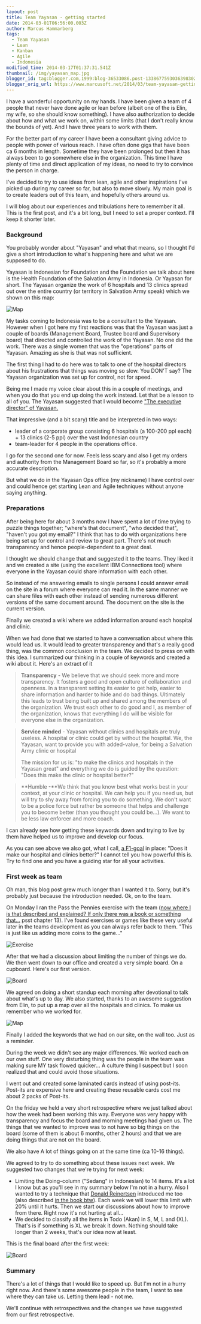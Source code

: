```yaml
---
layout: post
title: Team Yayasan - getting started
date: 2014-03-01T06:56:00.003Z
author: Marcus Hammarberg
tags:
  - Team Yayasan
  - Lean
  - Kanban
  - Agile
  - Indonesia
modified_time: 2014-03-17T01:37:31.541Z
thumbnail: /img/yayasan_map.jpg
blogger_id: tag:blogger.com,1999:blog-36533086.post-1338677593036398302
blogger_orig_url: https://www.marcusoft.net/2014/03/team-yayasan-getting-started.html
---
```


I have a wonderful opportunity on my hands. I have been given a team of 4 people that never have done agile or lean before (albeit one of the is Elin, my wife, so she should know something). I have also authorization to decide about how and what we work on, within some limits (that I don't really know the bounds of yet). And I have three years to work with them.

For the better part of my career I have been a consultant giving advice to people with power of various reach. I have often done gigs that have been ca 6 months in length. Sometime they have been prolonged but then it has always been to go somewhere else in the organization. This time I have plenty of time and direct application of my ideas, no need to try to convince the person in charge.

I've decided to try to use ideas from lean, agile and other inspirations I've picked up during my career so far, but also to move slowly. My main goal is to create leaders out of this team, and hopefully others around us.

I will blog about our experiences and tribulations here to remember it all. This is the first post, and it's a bit long, but I need to set a proper context. I'll keep it shorter later.

### Background

You probably wonder about "Yayasan" and what that means, so I thought I'd give a short introduction to what's happening here and what we are supposed to do.

Yayasan is Indonesian for Foundation and the Foundation we talk about here is the Health Foundation of the Salvation Army in Indonesia. Or Yayasan for short. The Yayasan organize the work of 6 hospitals and 13 clinics spread out over the entire country (or territory in Salvation Army speak) which we shown on this map:

![Map](/img/yayasan_map.jpg)

My tasks coming to Indonesia was to be a consultant to the Yayasan. However when I got here my first reactions was that the Yayasan was just a couple of boards (Management Board, Trustee board and Supervisory board) that directed and controlled the work of the Yayasan. No one did the work. There was a single women that was the "operations" parts of Yayasan. Amazing as she is that was not sufficient.

The first thing I had to do here was to talk to one of the hospital directors about his frustrations that things was moving so slow. You DON'T say? The Yayasan organization was set up for control, not for speed.

Being me I made my voice clear about this in a couple of meetings, and when you do that you end up doing the work instead. Let that be a lesson to all of you. The Yayasan suggested that I would become ["The executive director" of Yayasan.](http://www.linkedin.com/nhome/updates?topic=5844287070452850688)

That impressive (and a  bit scary) title and be interpreted in two ways:

- leader of a corporate group consisting 6 hospitals (a 100-200 ppl each) + 13 clinics (2-5 ppl) over the vast Indonesian country
- team-leader for 4 people in the operations office.

I go for the second one for now. Feels less scary and also I get my orders and authority from the Management Board so far, so it's probably a more accurate description.

But what we do in the Yayasan Ops office (my nickname) I have control over and could hence get starting Lean and Agile techniques without anyone saying anything.

### Preparations

After being here for about 3 months now I have spent a lot of time trying to puzzle things together; "where's that document", "who decided that", "haven't you got my email?" I think that has to do with organizations here being set up for control and review to great part. There's not much transparency and hence people-dependent to a great deal.

I thought we should change that and suggested it to the teams. They liked it and we created a site (using the excellent IBM Connections tool) where everyone in the Yayasan could share information with each other.

So instead of me answering emails to single persons I could answer email on the site in a forum where everyone can read it. In the same manner we can share files with each other instead of sending numerous different versions of the same document around. The document on the site is the current version.

Finally we created a wiki where we added information around each hospital and clinic.

When we had done that we started to have a conversation about where this would lead us. It would lead to greater transparency and that's a really good thing, was the common conclusion in the team. We decided to press on with this idea. I summarized our thinking in a couple of keywords and created a wiki about it. Here's an extract of it

> **Transparency** - We believe that we should seek more and more transparency. It fosters a good and open culture of collaboration and openness. In a transparent setting its easier to get help, easier to share information and harder to hide and do bad things.
> Ultimately this leads to trust being built up and shared among the members of the organization. We trust each other to do good and I, as member of the organization, knows that everything I do will be visible for everyone else in the organization.

> **Service minded** - Yayasan without clinics and hospitals are truly useless.
> A hospital or clinic could get by without the hospital.
> We, the Yayasan, want to provide you with added-value, for being a Salvation Army clinic or hospital
>
> The mission for us is: "to make the clinics and hospitals in the Yayasan great" and everything we do is guided by the question: "Does this make the clinic or hospital better?"

> **Humble -**We think that you know best what works best in your context, at your clinic or hospital. We can help you if you need us, but will try to shy away from forcing you to do something. We don't want to be a police force but rather be someone that helps and challenge you to become better (than you thought you could be...). We want to be less law enforcer and more coach.

I can already see how getting these keywords down and trying to live by them have helped us to improve and develop our focus.

As you can see above we also got, what I call, [a F1-goal](http://www.rosspettit.com/2006/12/it-might-make-car-go-faster-but-does.html) in place: "Does it make our hospital and clinics better?" I cannot tell you how powerful this is. Try to find one and you have a guiding star for all your activities.

### First week as team

Oh man, this blog post grew much longer than I wanted it to. Sorry, but it's probably just because the introduction needed. Ok, on to the team.

On Monday I ran the Pass the Pennies exercise with the team ([now where I is that described and explained? If only there was a book or something that...](http://bit.ly/theKanbanBook) psst chapter 13). I've found exercises or games like these very useful later in the teams development as you can always refer back to them. "This is just like us adding more coins to the game..."

![Exercise](/img/yayasan_exercise.jpg)

After that we had a discussion about limiting the number of things we do. We then went down to our office and created a very simple board. On a cupboard. Here's our first version.

![Board](/img/yayasan_board.jpg)

We agreed on doing a short standup each morning after devotional to talk about what's up to day. We also started, thanks to an awesome suggestion from Elin, to put up a map over all the hospitals and clinics.
To make us remember who we worked for.

![Map](/img/yayasan_board.jpg)

Finally I added the keywords that we had on our site, on the wall too.
Just as a reminder.

During the week we didn't see any major differences. We worked each on our own stuff. One very disturbing thing was the people in the team was making sure MY task flowed quicker... A culture thing I suspect but I soon realized that and could avoid those situations.

I went out and created some laminated cards instead of using post-its.
Post-its are expensive here and creating these reusable cards cost me about 2 packs of Post-its.

On the friday we held a very short retrospective where we just talked about how the week had been working this way. Everyone was very happy with transparency and focus the board and morning meetings had given us.
The things that we wanted to improve was to not have so big things on the board (some of them is about 6 months, other 2 hours) and that we are doing things that are not on the board.

We also have A lot of things going on at the same time (ca 10-16 things).

We agreed to try to do something about these issues next week. We suggested two changes that we're trying for next week:

- Limiting the Doing-column ("Sedang" in Indonesian) to 14 items. It's a lot I know but as you'll see in my summary below I'm not in a hurry. Also I wanted to try a technique that [Donald Reinertsen](http://reinertsenassociates.com/) introduced me too (also described [in the book btw](http://bit.ly/theKanbanBook)). Each week we will lower this limit with 20% until it hurts. Then we start our discussions about how to improve from there. Right now it's not hurting at all...
- We decided to classify all the items in Todo (Akan) in S, M, L and (XL). That's is if something is XL we break it down. Nothing should take longer than 2 weeks, that's our idea now at least.

This is the final board after the first week:

![Board](/img/yayasan_board_final.jpg)

### Summary

There's a lot of things that I would like to speed up. But I'm not in a hurry right now. And there's some awesome people in the team, I want to see where they can take us. Letting them lead - not me.

We'll continue with retrospectives and the changes we have suggested from our first retrospective.
